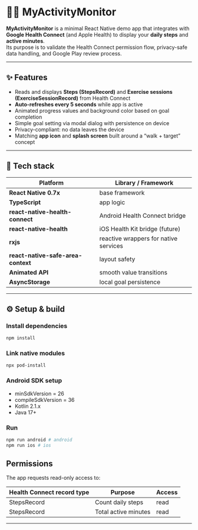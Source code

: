 # 🏃‍♂️ MyActivityMonitor

**MyActivityMonitor** is a minimal React Native demo app that integrates with **Google Health Connect** (and Apple Health) to display your **daily steps** and **active minutes**.  
Its purpose is to validate the Health Connect permission flow, privacy-safe data handling, and Google Play review process.

---

## ✨ Features

- Reads and displays **Steps (StepsRecord)** and **Exercise sessions (ExerciseSessionRecord)** from Health Connect  
- **Auto-refreshes every 5 seconds** while app is active  
- Animated progress values and background color based on goal completion  
- Simple goal setting via modal dialog with persistence on device  
- Privacy-compliant: no data leaves the device  
- Matching **app icon** and **splash screen** built around a “walk + target” concept  

---

## 🧱 Tech stack

| Platform | Library / Framework |
|-----------|--------------------|
| **React Native 0.7x** | base framework |
| **TypeScript** | app logic |
| **react-native-health-connect** | Android Health Connect bridge |
| **react-native-health** | iOS Health Kit bridge (future) |
| **rxjs** | reactive wrappers for native services |
| **react-native-safe-area-context** | layout safety |
| **Animated API** | smooth value transitions |
| **AsyncStorage** | local goal persistence |

---

## ⚙️ Setup & build

### Install dependencies

   ```bash
   npm install
   ```

### Link native modules

```bash
npx pod-install
```

### Android SDK setup

- minSdkVersion = 26
- compileSdkVersion = 36
- Kotlin 2.1.x
- Java 17+

### Run

```bash
npm run android # android
npm run ios # ios
```

## Permissions

The app requests read-only access to:


| Health Connect record type | Purpose | Access |
|----------------------------|---------|---------|
| StepsRecord | Count daily steps | read |
| StepsRecord | Total active minutes | read |

---
